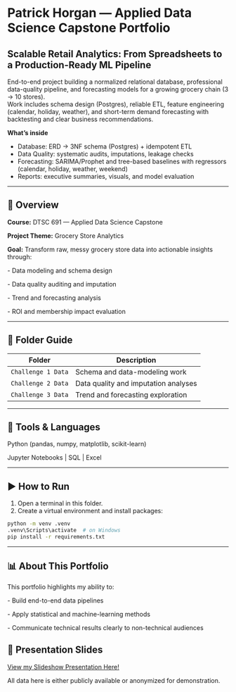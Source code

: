 # Patrick Horgan — Applied Data Science Capstone Portfolio


## Scalable Retail Analytics: From Spreadsheets to a Production-Ready ML Pipeline

End-to-end project building a normalized relational database, professional data-quality pipeline, and forecasting models for a growing grocery chain (3 → 10 stores).  
Work includes schema design (Postgres), reliable ETL, feature engineering (calendar, holiday, weather), and short-term demand forecasting with backtesting and clear business recommendations.

**What’s inside**
- Database: ERD → 3NF schema (Postgres) + idempotent ETL  
- Data Quality: systematic audits, imputations, leakage checks  
- Forecasting: SARIMA/Prophet and tree-based baselines with regressors (calendar, holiday, weather, weekend)  
- Reports: executive summaries, visuals, and model evaluation 


---



## 🧠 Overview



**Course:** DTSC 691 — Applied Data Science Capstone

**Project Theme:** Grocery Store Analytics

**Goal:** Transform raw, messy grocery store data into actionable insights through:

\- Data modeling and schema design  

\- Data quality auditing and imputation  

\- Trend and forecasting analysis  

\- ROI and membership impact evaluation  



---



## 📁 Folder Guide

| Folder | Description |
|---------|--------------|
| `Challenge 1 Data` | Schema and data-modeling work |
| `Challenge 2 Data` | Data quality and imputation analyses |
| `Challenge 3 Data` | Trend and forecasting exploration |



---



## 🧰 Tools \& Languages



Python (pandas, numpy, matplotlib, scikit-learn)  

Jupyter Notebooks  |  SQL  |  Excel  



---



## ▶️ How to Run

1. Open a terminal in this folder.
2. Create a virtual environment and install packages:

```bash
python -m venv .venv
.venv\Scripts\activate  # on Windows
pip install -r requirements.txt
```



---



## 📊 About This Portfolio



This portfolio highlights my ability to:

\- Build end-to-end data pipelines  

\- Apply statistical and machine-learning methods  

\- Communicate technical results clearly to non-technical audiences


## 🎥 Presentation Slides
[View my Slideshow Presentation Here!](https://docs.google.com/presentation/d/1OQ1zAFTkq-itLTzvutC1cYnb6w5lmYvxwSjgHx22gaU/edit?usp=sharing)




All data here is either publicly available or anonymized for demonstration.

